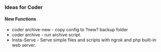
### Ideas for Coder ###

#### New Functions ####

- coder archive-new - copy config to ?new? backup folder
- coder archive - run archive script.
- Insta-Serve - Serve simple files and scripts with ngrok and php built-in web server.
